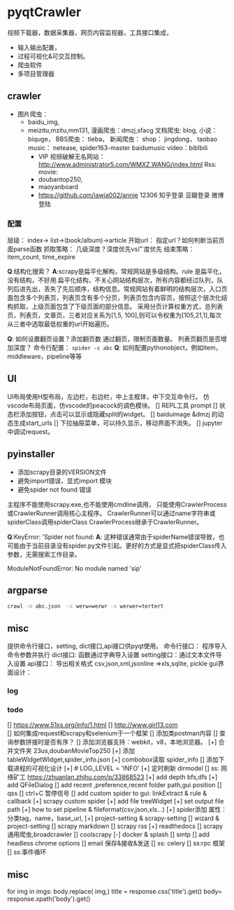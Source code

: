 # pyqtCrawler

视频下载器，数据采集器，网页内容监视器，工具接口集成，
* 输入输出配置，
* 过程可视化&可交互控制。
* 爬虫软件
* 多项目管理器
## crawler
* 图片爬虫： 
  * baidu_img, 
  * meizitu,mzitu,mm131,
漫画爬虫：dmzj,sfacg
文档爬虫: blog,
小说：biquge，
BBS爬虫： tieba，
新闻爬虫：
shop： 
    jingdong，
    taobao
music：
    netease, spider163-master
    baidumusic
video：biblbili
    * VIP 视频破解无名网站：http://www.administrator5.com/WMXZ.WANG/index.html
Rss:
movie: 
    * doubantop250,
    * maoyanboard
    * https://github.com/iawia002/annie
12306
知乎登录
豆瓣登录
微博登陆


### 配置
层级： index-> list->(book/album)->article 
开始url： 指定url？如何判断当前页面parse函数
抓取策略： 几级深度？深度优先vs广度优先
结束策略： item_count, time_expire

**Q**:结构化搜索？
**A**:scrapy是扁平化解构，常规网站是多级结构。rule 是扁平化，没有结构，不好用.扁平化结构，不关心网站结构层次，所有内容都经过队列，队列后进先出，丢失了先后顺序，结构信息。常规网站有着鲜明的结构层次，入口页面包含多个列表页，列表页含有多个分页，列表页包含内容页，按照这个层次化结构抓取，上级页面包含了下级页面的部分信息。
采用分页计算权重方式，总列表页，列表页，文章页，三者对应关系为[1,5, 100],则可以令权重为[105,21,1],每次从三者中选取最低权重的url开始遍历。


**Q**: 如何设置翻页设置？添加翻页数
        通过翻页，限制页面数量。
        列表页翻页是否增加深度？
命令行配置： 
`spider -c abc`
**Q**: 如何配置pythonobject，例如item，middleware，pipeline等等

## UI
UI布局使用H型布局，左边栏，右边栏，中上主框体，中下交互命令行。
仿vscode布局页面，仿vscode的peacock的调色模块。
[] REPL工具 prompt
[] 状态栏添加按钮，点击可以显示或隐藏split的widget。
[]  baiduimage &dmzj 的动态生成start_urls 
[] 下拉抽屉菜单，可以持久显示，移动界面不消失。
[] jupyter中调试request。

## pyinstaller
* 添加scrapy目录的VERSION文件
* 避免import错误，显式import 模块
* 避免spider not found 错误


主程序不能使用scrapy.exe,也不能使用cmdline调用，
只能使用CrawlerProcess或CrawlerRunner调用核心主程序。
CrawlerRunner可以通过name字符串或spiderClass调用spiderClass
CrawlerProcess继承于CrawlerRunner。

**Q**:KeyError: 'Spider not found: 
**A**: 这种错误通常由于spiderName错误导致，也可能由于当前目录没有spider.py文件引起。更好的方式是显式把spiderClass传入参数，无需搜索工作目录。

ModuleNotFoundError: No module named 'sip'

## argparse
``` bash
crawl -o abc.json  -c werw=werwr -s werwer=tertert
```
## misc
提供命令行接口，setting, dict接口,api接口供pyqt使用。
命令行接口： 程序导入命令参数并执行 
dict接口: 函数通过字典导入设置
setting接口：通过文本文件导入设置
api接口： 导出相关格式 csv,json,xml,jsonline =>xls,sqlite, pickle
gui界面设计：

### log


### todo
[] https://www.51xs.org/info/1.html
[]  http://www.girl13.com  
[] 如何集成request和scrapy和selenium于一个框架
[] 添加类postman内容
[] 查询参数拼接时是否有序？
[]  添加浏览器支持：webkit，v8，本地浏览器。
[+] 合并文件夹 23us,doubanMovieTop250
[+]  添加tableWIdgetWIdget,spider_info.json
[+] combobox读取 spider_info
[]  添加下载进程的可视化设计
[+]  # LOG_LEVEL = 'INFO'
[+]  定时刷新 dirmodel
[]  ss: 网络矿工  https://zhuanlan.zhihu.com/p/33868523
[+] add depth bfs,dfs
[+] add QFileDialog
[] add recent ,preference,recent folder path,gui position
[] qss
[] ctrl+C 暂停信号
[] add custom spider to gui: linkExtract & rule & callback
[+] scrapy custom spider
[+] add file treeWidget
[+] set output file path
[+] how to set pipeline & fileformat(csv,json,xls...)
[+] spider添加 属性： 分类tag，name，base_url,
[+] project-setting & scrapy-setting 
[] wizard & project-setting
[] scrapy markdown
[] scrapy rss 
[+] readthedocs
[] scrapy 通用爬虫,broadcrawler
[] coolscrapy
[-] docker & splash
[] smtp
[] add headless chrome options
[] email 保存&接收&发送
[] ss: celery
[] ss:rpc 框架
[] ss:事件循环


## misc

for img in imgs:
    body.replace( img,)
title = response.css('title').get()
body= response.xpath('body').get()


